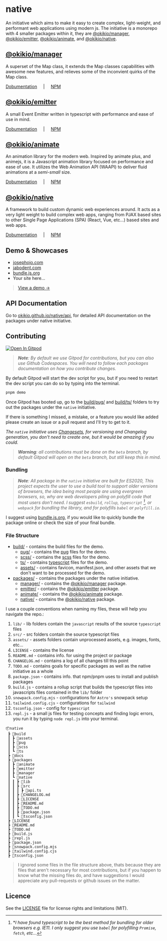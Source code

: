 # native

An initiative which aims to make it easy to create complex, light-weight, and performant web applications using modern js. The initiative is a monorepo with 4 smaller packages within it, they are [@okikio/manager](./packages/manager#readme), [@okikio/emitter](./packages/emitter#readme), [@okikio/animate](./packages/animate#readme), and [@okikio/native](./packages/native#readme).


## [@okikio/manager](./packages/manager#readme)

A superset of the Map class, it extends the Map classes capabilities with awesome new features, and relieves some of the inconvient quirks of the Map class.

[Dobumentation](./packages/manager/README.md) <span style="padding-inline: 1rem">|</span> [NPM](https://www.npmjs.com/package/@okikio/manager)


## [@okikio/emitter](./packages/emitter#readme)

A small Event Emitter written in typescript with performance and ease of use in mind.

[Dobumentation](./packages/emitter/README.md) <span style="padding-inline: 1rem">|</span> [NPM](https://www.npmjs.com/package/@okikio/emitter)

## [@okikio/animate](./packages/animate#readme)

An animation library for the modern web. Inspired by animate plus, and animejs, it is a Javascript animation library focused on performance and ease of use. It utilizes the Web Animation API (WAAPI) to deliver fluid animations at a *semi-small* size.

[Dobumentation](./packages/animate/README.md) <span style="padding-inline: 1rem">|</span> [NPM](https://www.npmjs.com/package/@okikio/animate)

## [@okikio/native](./packages/native#readme)

A framework to build custom dynamic web experiences around. It acts as a very light weight to build complex web apps, ranging from PJAX based sites to other Single Page Applications (SPA) (React, Vue, etc...) based sites and web apps.

[Dobumentation](./packages/native/README.md) <span style="padding-inline: 1rem">|</span> [NPM](https://www.npmjs.com/package/@okikio/native)

## Demo & Showcases

  * [josephojo.com](https://josephojo.com)
  * [jabodent.com](https://jabodent.com)
  * [bundle.js.org](https://bundle.js.org)
  * Your site here...
  
> [View a demo &#8594;](https://okikio.github.io/native/demo/)


## API Documentation

Go to [okikio.github.io/native/api](https://okikio.github.io/native/api), for detailed API documentation on the packages under native initiative.

## Contributing

[![Open In Gitpod](https://gitpod.io/button/open-in-gitpod.svg)](https://gitpod.io/#https://github.com/okikio/native/blob/beta/README.md)

> _**Note**: By default we use Gitpod for contributions, but you can also use Github Codespaces. You will need to follow each packages documentation on how you contribute changes._

By default Gitpod will start the dev script for you, but if you need to restart the dev script you can do so by typing into the terminal.

```bash
pnpm demo
```

Once Gitpod has booted up, go to the [build/pug/](./build/pug/) and [build/ts/](./build/ts/) folders to try out the packages under the `native` initiative.

If there is something I missed, a mistake, or a feature you would like added please create an issue or a pull request and I'll try to get to it.

*The `native` initiative uses [Changesets](https://github.com/atlassian/changesets/blob/main/docs/intro-to-using-changesets.md#adding-changesets), for versioning and Changelog generation, you don't need to create one, but it would be amazing if you could.*

> _**Warning**: all contributions must be done on the `beta` branch, by default Gitpod will open on the `beta` branch, but still keep this in mind._

### Bundling

> ***Note**: All package in the `native` initiative are built for ES2020, This project expects the user to use a build tool to support older versions of browsers, the idea being most people are using evergreen browsers, so, why are web developers piling on polyfill code that most users don't need. I suggest `esbuild`, `rollup`, `typescript` [^1], or `webpack` for bundling the library, and for polyfills `babel` or `polyfill.io`.*

[^1]: **I have found typescript to be the best method for bundling for older browsers e.g. IE11. I only suggest you use `babel` for polyfilling `Promise`, `fetch`, etc...*

I suggest using [bundle.js.org](https://bundle.js.org), if you would like to quickly bundle the package online or check the size of your final bundle.

### File Structure

* [build/](./build) - contains the build files for the demo.
  * [pug/](./build/pug/) - contains the [pug](https://pugjs.org/api/getting-started.html) files for the demo.
  * [scss/](./build/scss/) - contains the [scss](https://sass-lang.com/guide) files for the demo.
  * [ts/](./build/ts/) - contains [typescript](https://www.typescriptlang.org/) files for the demo.
  * [assets/](./build/assets/) - contains favicon, manifest.json, and other assets that we don't want to be processed for the demo.
* [packages/](./packages) - contains the packages under the native initiative.
  * [manager/](./packages/manager) - contains the [@okikio/manager](https://npmjs.com/@okikio/manager) package.
  * [emitter/](./packages/emitter) - contains the [@okikio/emitter](https://npmjs.com/@okikio/emitter) package.
  * [animate/](./packages/animate) - contains the [@okikio/animate](https://npmjs.com/@okikio/animate) package.
  * [native/](./packages/native) - contains the [@okikio/native](https://npmjs.com/@okikio/native) package.

I use a couple conventions when naming my files, these will help you navigate the repo.:
1. `lib/` - lib folders contain the `javascript` results of the source `typescript` files
2. `src/` - src folders contain the source typescript files 
3. `assets/` - assets folders contain unprocessed assets, e.g. images, fonts, etc...
4. `LICENSE` - contains the license
5. `README.md` - contains info. for using the project or package
6. `CHANGELOG.md` - contains a log of all  changes till this point 
7. `TODO.md` - contains goals for specific packages as well as the native initiative as a whole
8. `package.json` - contains info. that npm/pnpm uses to install and publish packages
9. `build.js` - contains a rollup script that builds the typescript files into javascripts files contained in the `lib/` folder
10. `snowpack.config.mjs` - configurations for `Astro's` snowpack setup
11. `tailwind.config.cjs` - configurations for `tailwind`
12. `tsconfig.json` - config for `typescript`
13. `repl.js` - a small js files for testing concepts and finding logic errors, you run it by typing `node repl.js` into your terminal.

```
📦native
 ┣ 📂build
 ┃ ┣ 📂assets
 ┃ ┣ 📂pug
 ┃ ┣ 📂scss
 ┃ ┗ 📂ts
 ┣ 📂docs
 ┣ 📂packages
 ┃ ┣ 📂animate
 ┃ ┣ 📂emitter
 ┃ ┣ 📂manager
 ┃ ┗ 📂native
 ┃ ┃ ┣ 📂lib
 ┃ ┃ ┣ 📂src
 ┃ ┃ ┃ ┣ 📜api.ts
 ┃ ┃ ┣ 📜CHANGELOG.md
 ┃ ┃ ┣ 📜LICENSE
 ┃ ┃ ┣ 📜README.md
 ┃ ┃ ┣ 📜TODO.md
 ┃ ┃ ┣ 📜package.json
 ┃ ┃ ┗ 📜tsconfig.json
 ┣ 📜LICENSE
 ┣ 📜README.md
 ┣ 📜TODO.md
 ┣ 📜build.js
 ┣ 📜repl.js
 ┣ 📜package.json
 ┣ 📜snowpack.config.mjs
 ┣ 📜tailwind.config.cjs
 ┣ 📜tsconfig.json
```

> I ignored some files in the file structure above, thats because they are files that aren't necessary for most contributions, but if you happen to know what the missing files do, and have suggestions I would appreciate any pull-requests or github issues on the matter.

## Licence

See the [LICENSE](./LICENSE) file for license rights and limitations (MIT).
